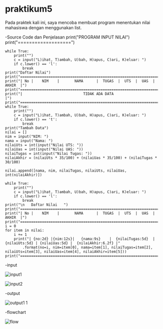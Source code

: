 # praktikum5

Pada praktek kali ini, saya mencoba membuat program menentukan nilai mahasiswa dengan menggunakan list.

-Source Code dan Penjelasan
	print("PROGRAM INPUT NILAI")
	print("===================")

	while True:
	    print("")
	    c = input("L)ihat, T)ambah, U)bah, H)apus, C)ari, K)eluar: ")
	    if c.lower() == 'l':
	        break
	print("Daftar Nilai")
	print("========================================================================")
	print("| No |    NIM    |       NAMA      |  TUGAS  |  UTS  |  UAS  |  AKHIR  |")
	print("========================================================================")
	print("|                            TIDAK ADA DATA                            |")
	print("========================================================================")
	while True:
	    print("")
	    c = input("L)ihat, T)ambah, U)bah, H)apus, C)ari, K)eluar: ")
	    if c.lower() == 't':
	        break
	print("Tambah Data")
	nilai = []
	nim = input("NIM: ")
	nama = input("Nama: ")
	nilaiUts = int(input("Nilai UTS: "))
	nilaiUas = int(input("Nilai UAS: "))
	nilaiTugas = int(input("Nilai Tugas: "))
	nilaiAkhir = (nilaiUts * 35/100) + (nilaiUas * 35/100) + (nilaiTugas * 30/100)
	
	nilai.append([nama, nim, nilaiTugas, nilaiUts, nilaiUas, int(nilaiAkhir)])

	while True:
	    print("")
	    c = input("L)ihat, T)ambah, U)bah, H)apus, C)ari, K)eluar: ")
	    if c.lower() == 'l':
	        break
	print("\n   Daftar Nilai   ")
	print("========================================================================")
	print("| No |    NIM    |       NAMA      |  TUGAS  |  UTS  |  UAS  |  AKHIR  |")
	print("========================================================================")
	i = 0
	for item in nilai:
	    i += 1
	    print("| {no:2d} |{nim:12s}|   {nama:9s}    |  {nilaiTugas:5d}  | {nilaiUts:5d} | {nilaiUas:5d} |  {nilaiAkhir:6.2f} |"
            .format(no=i, nim=item[0], nama=item[1], nilaiTugas=item[2], nilaiUts=item[3], nilaiUas=item[4], nilaiAkhir=item[5]))
	print("========================================================================")
-input

![input1](https://user-images.githubusercontent.com/56243857/70374511-a8851600-1925-11ea-9bd9-9b7eb124d4be.PNG)

![input2](https://user-images.githubusercontent.com/56243857/70374513-ad49ca00-1925-11ea-8819-8014a3ca79b5.PNG)

-output

![output1 1](https://user-images.githubusercontent.com/56243857/70374514-b175e780-1925-11ea-9c7b-5b7143e0fac8.PNG)

-flowchart

![flow](https://user-images.githubusercontent.com/56243857/70374554-4678e080-1926-11ea-891a-1b78d4c32ea2.PNG)
